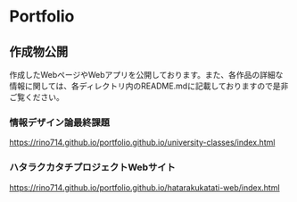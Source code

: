 # Portfolio
## 作成物公開
作成したWebページやWebアプリを公開しております。また、各作品の詳細な情報に関しては、各ディレクトリ内のREADME.mdに記載しておりますので是非ご覧ください。
### 情報デザイン論最終課題
https://rino714.github.io/portfolio.github.io/university-classes/index.html

### ハタラクカタチプロジェクトWebサイト
https://rino714.github.io/portfolio.github.io/hatarakukatati-web/index.html



